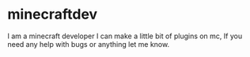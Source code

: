 # minecraftdev
I am a minecraft developer I can make a little bit of plugins on mc, If you need any help with bugs or anything let me know.
